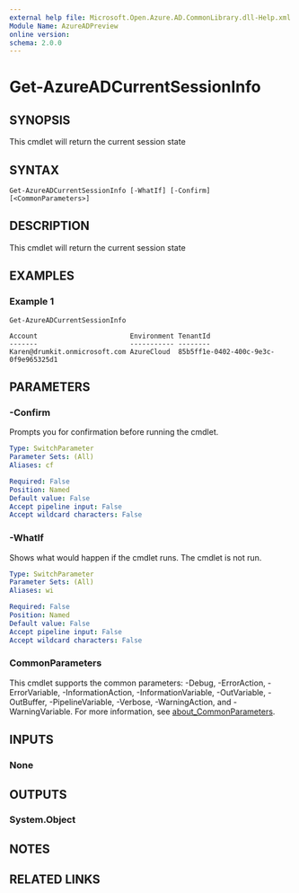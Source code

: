 ```yaml
---
external help file: Microsoft.Open.Azure.AD.CommonLibrary.dll-Help.xml
Module Name: AzureADPreview
online version:
schema: 2.0.0
---
```


# Get-AzureADCurrentSessionInfo

## SYNOPSIS
This cmdlet will return the current session state

## SYNTAX

```
Get-AzureADCurrentSessionInfo [-WhatIf] [-Confirm] [<CommonParameters>]
```

## DESCRIPTION
This cmdlet will return the current session state

## EXAMPLES

### Example 1
```
Get-AzureADCurrentSessionInfo

Account                       Environment TenantId
-------                       ----------- --------
Karen@drumkit.onmicrosoft.com AzureCloud  85b5ff1e-0402-400c-9e3c-0f9e965325d1
```

## PARAMETERS

### -Confirm
Prompts you for confirmation before running the cmdlet.

```yaml
Type: SwitchParameter
Parameter Sets: (All)
Aliases: cf

Required: False
Position: Named
Default value: False
Accept pipeline input: False
Accept wildcard characters: False
```

### -WhatIf
Shows what would happen if the cmdlet runs.
The cmdlet is not run.

```yaml
Type: SwitchParameter
Parameter Sets: (All)
Aliases: wi

Required: False
Position: Named
Default value: False
Accept pipeline input: False
Accept wildcard characters: False
```

### CommonParameters
This cmdlet supports the common parameters: -Debug, -ErrorAction, -ErrorVariable, -InformationAction, -InformationVariable, -OutVariable, -OutBuffer, -PipelineVariable, -Verbose, -WarningAction, and -WarningVariable. For more information, see [about_CommonParameters](http://go.microsoft.com/fwlink/?LinkID=113216).

## INPUTS

### None
## OUTPUTS

### System.Object
## NOTES

## RELATED LINKS
